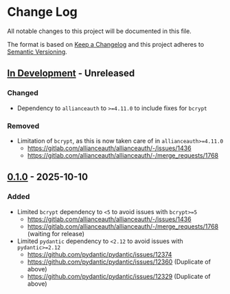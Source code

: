 # Change Log

All notable changes to this project will be documented in this file.

The format is based on [Keep a Changelog] and this project adheres to [Semantic Versioning].

<!--
GitHub MD Syntax:
https://docs.github.com/en/get-started/writing-on-github/getting-started-with-writing-and-formatting-on-github/basic-writing-and-formatting-syntax

Highlighting:
https://docs.github.com/assets/cb-41128/mw-1440/images/help/writing/alerts-rendered.webp

> [!NOTE]
> Highlights information that users should take into account, even when skimming.

> [!TIP]
> Optional information to help a user be more successful.

> [!IMPORTANT]
> Crucial information necessary for users to succeed.

> [!WARNING]
> Urgent info that needs immediate user attention to avoid problems.

> [!CAUTION]
> Advised about risks or negative outcomes of certain actions.
-->

## [In Development] - Unreleased

<!--
Section Order:

### Added
### Fixed
### Changed
### Deprecated
### Removed
### Security
-->

<!-- Your changes go here -->

### Changed

- Dependency to `allianceauth` to `>=4.11.0` to include fixes for `bcrypt`

### Removed

- Limitation of `bcrypt`, as this is now taken care of in `allianceauth>=4.11.0`
  - https://gitlab.com/allianceauth/allianceauth/-/issues/1436
  - https://gitlab.com/allianceauth/allianceauth/-/merge_requests/1768

## [0.1.0] - 2025-10-10

### Added

- Limited `bcrypt` dependency to `<5` to avoid issues with `bcrypt>=5`
  - https://gitlab.com/allianceauth/allianceauth/-/issues/1436
  - https://gitlab.com/allianceauth/allianceauth/-/merge_requests/1768 (waiting for release)
- Limited `pydantic` dependency to `<2.12` to avoid issues with `pydantic>=2.12`
  - https://github.com/pydantic/pydantic/issues/12374
  - https://github.com/pydantic/pydantic/issues/12360 (Duplicate of above)
  - https://github.com/pydantic/pydantic/issues/12329 (Duplicate of above)

<!-- Links to be updated upon release -->

[0.1.0]: https://github.com/ppfeufer/aa-intel-tool/commits/v0.1.0 "v0.1.0"
[in development]: https://github.com/ppfeufer/aa-dependency-overrides/compare/v0.1.0...HEAD "In Development"
[keep a changelog]: http://keepachangelog.com/ "Keep a Changelog"
[semantic versioning]: http://semver.org/ "Semantic Versioning"
